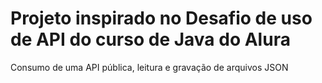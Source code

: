 # Projeto inspirado no Desafio de uso de API do curso de Java do Alura
Consumo de uma API pública, leitura e gravação de arquivos JSON
